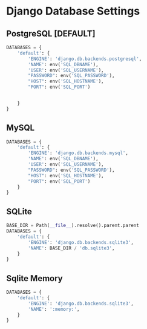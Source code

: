 # Django Database Settings

## PostgreSQL [DEFAULT]

```python
DATABASES = {
    'default': {
        'ENGINE': 'django.db.backends.postgresql',
        'NAME': env('SQL_DBNAME'),
        'USER': env('SQL_USERNAME'),
        "PASSWORD": env('SQL_PASSWORD'),
        "HOST": env('SQL_HOSTNAME'),
        "PORT": env('SQL_PORT')


    }
}
```
## MySQL

```python
DATABASES = {
    'default': {
        'ENGINE': 'django.db.backends.mysql',
        'NAME': env('SQL_DBNAME'),
        'USER': env('SQL_USERNAME'),
        "PASSWORD": env('SQL_PASSWORD'),
        "HOST": env('SQL_HOSTNAME'),
        "PORT": env('SQL_PORT')
    }
}
```

## SQLite

```python
BASE_DIR = Path(__file__).resolve().parent.parent
DATABASES = {
    'default': {
        'ENGINE': 'django.db.backends.sqlite3',
        'NAME': BASE_DIR / 'db.sqlite3',
    }
}
```

## Sqlite Memory

```python
DATABASES = {
    'default': {
        'ENGINE': 'django.db.backends.sqlite3',
        'NAME': ':memory:',
    }
}
```
